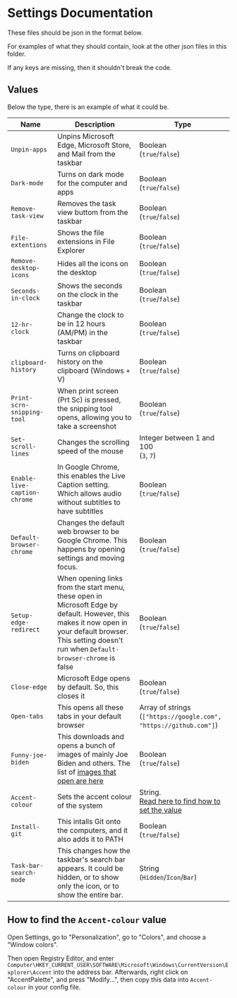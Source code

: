 # Settings Documentation

These files should be json in the format below.

For examples of what they should contain, look at the other json files in this folder.

If any keys are missing, then it shouldn't break the code.

## Values

Below the type, there is an example of what it could be.

| Name | Description | Type |
|--- |--- |--- |
| `Unpin-apps` | Unpins Microsoft Edge, Microsoft Store, and Mail from the taskbar | Boolean<br>(`true`/`false`) |
| `Dark-mode` | Turns on dark mode for the computer and apps | Boolean<br>(`true`/`false`) |
| `Remove-task-view` | Removes the task view buttom from the taskbar | Boolean<br>(`true`/`false`) |
| `File-extentions` | Shows the file extensions in File Explorer | Boolean<br>(`true`/`false`) |
| `Remove-desktop-icons` | Hides all the icons on the desktop | Boolean<br>(`true`/`false`) |
| `Seconds-in-clock` | Shows the seconds on the clock in the taskbar | Boolean<br>(`true`/`false`) |
| `12-hr-clock` | Change the clock to be in 12 hours (AM/PM) in the taskbar | Boolean<br>(`true`/`false`) |
| `clipboard-history` | Turns on clipboard history on the clipboard (Windows + V) | Boolean<br>(`true`/`false`) |
| `Print-scrn-snipping-tool` | When print screen (Prt Sc) is pressed, the snipping tool opens, allowing you to take a screenshot | Boolean<br>(`true`/`false`) |
| `Set-scroll-lines` | Changes the scrolling speed of the mouse | Integer between 1 and 100<br>(`3`, `7`) |
| `Enable-live-caption-chrome` | In Google Chrome, this enables the Live Caption setting. Which allows audio without subtitles to have subtitles | Boolean<br>(`true`/`false`) |
| `Default-browser-chrome` | Changes the default web browser to be Google Chrome. This happens by opening settings and moving focus. | Boolean<br>(`true`/`false`) |
| `Setup-edge-redirect` | When opening links from the start menu, these open in Microsoft Edge by default. However, this makes it now open in your default browser. This setting doesn't run when `Default-browser-chrome` is false | Boolean<br>(`true`/`false`) |
| `Close-edge` | Microsoft Edge opens by default. So, this closes it | Boolean<br>(`true`/`false`) |
| `Open-tabs` | This opens all these tabs in your default browser | Array of strings<br>(`["https://google.com", "https://github.com"]`) |
| `Funny-joe-biden` | This downloads and opens a bunch of images of mainly Joe Biden and others. The list of [images that open are here](https://github.com/likes-gay/win-config/blob/main/photos.txt) | Boolean<br>(`true`/`false`) |
| `Accent-colour` | Sets the accent colour of the system | String.<br>[Read here to find how to set the value](#how-to-find-the-`accent-colour`-value) |
| `Install-git` | This intalls Git onto the computers, and it also adds it to PATH | Boolean<br>(`true`/`false`) |
| `Task-bar-search-mode` | This changes how the taskbar's search bar appears. It could be hidden, or to show only the icon, or to show the entire bar. | String<br>(`Hidden`/`Icon`/`Bar`) |

## How to find the `Accent-colour` value

Open Settings, go to "Personalization", go to "Colors", and choose a "Window colors".

Then open Registry Editor, and enter `Computer\HKEY_CURRENT_USER\SOFTWARE\Microsoft\Windows\CurrentVersion\Explorer\Accent` into the address bar.
Afterwards, right click on "AccentPalette", and press "Modify...", then copy this data into `Accent-colour` in your config file.